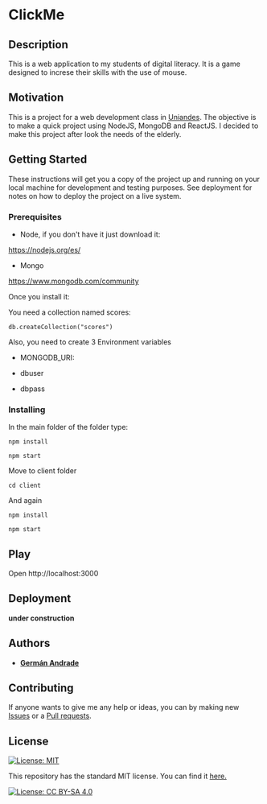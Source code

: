 # ClickMe
## Description
This is a web application to my students of digital literacy.
It is a game designed to increse their skills with the use of mouse.

## Motivation
This is a project for a web development class in [Uniandes](https://www.uniandes.edu.co). The objective is to make a quick project using NodeJS, MongoDB and ReactJS. I decided to make this project after look the needs of the elderly.

## Getting Started

These instructions will get you a copy of the project up and running on your local machine for development and testing purposes. See deployment for notes on how to deploy the project on a live system.

### Prerequisites

* Node, if you don't have it just download it:

https://nodejs.org/es/

* Mongo

https://www.mongodb.com/community

Once you install it:

You need a  collection named scores:

```
db.createCollection("scores")
```

Also, you need to create 3 Environment variables

* MONGODB_URI:

* dbuser

* dbpass

### Installing

In the main folder of the folder type:

```
npm install

npm start
```

Move to client folder 

```
cd client
```

And again 

```
npm install

npm start
```

## Play

Open http://localhost:3000


## Deployment
__under construction__

## Authors
* [__Germán Andrade__](https://github.com/gcandrade10)

## Contributing
If anyone wants to give me any help or ideas, you can by making new [Issues](https://github.com/gcandrade10/ClickMe/issues) or a [Pull requests](https://github.com/gcandrade10/ClickMe/pulls).

## License
[![License: MIT](https://img.shields.io/badge/License-MIT-yellow.svg)](https://opensource.org/licenses/MIT)

This repository has the standard MIT license. You can find it [here.](https://github.com/gcandrade10/ClickMe/blob/master/LICENSE)

[![License: CC BY-SA 4.0](https://licensebuttons.net/l/by-sa/4.0/80x15.png)](https://creativecommons.org/licenses/by-sa/4.0/)
